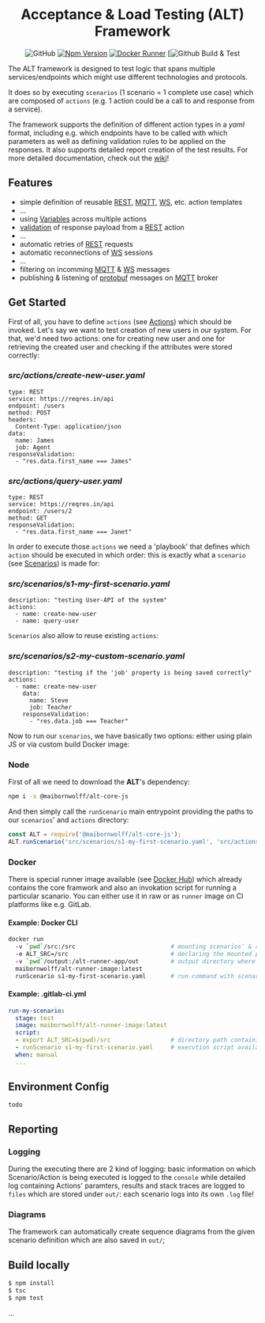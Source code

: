<h1 align="center">Acceptance & Load Testing (ALT) Framework
</h1>

<div align="center">

![GitHub](https://img.shields.io/github/license/MaibornWolff/alt-core-js.svg)
[![Npm Version](http://img.shields.io/npm/v/@maibornwolff/alt-core-js.svg)](https://www.npmjs.com/package/@maibornwolff/alt-core-js)
[![Docker Runner](https://img.shields.io/badge/Docker%20Runner-1.43-brightgreen.svg)](https://hub.docker.com/r/maibornwolff/alt-runner-image/tags/)
[![Github Build & Test](https://github.com/MaibornWolff/alt-core-js/workflows/.github/workflows/npm-build-and-test.yml/badge.svg)

</div>

The ALT framework is designed to test logic that spans multiple services/endpoints
which might use different technologies and protocols. 

It does so by executing `scenarios` (1 scenario = 1 complete use case) which are composed of `actions`
(e.g. 1 action could be a call to and response from a service).

The framework supports the definition of different action types in a *yaml* format,
including e.g. which endpoints have to be called with which parameters
as well as defining validation rules to be applied on the responses.
It also supports detailed report creation of the test results.
For more detailed documentation, check out the [wiki](https://github.com/MaibornWolff/alt-core-js/wiki)!

## Features

- simple definition of reusable [REST](https://github.com/MaibornWolff/alt-core-js/wiki/Action-Templates#rest), [MQTT](https://github.com/MaibornWolff/alt-core-js/wiki/Action-Templates#mqtt-subscribe), [WS](https://github.com/MaibornWolff/alt-core-js/wiki/Action-Templates#websocket), etc. action templates
- ...
- using [Variables](https://github.com/MaibornWolff/alt-core-js/wiki/Features#variables) across multiple actions
- [validation](https://github.com/MaibornWolff/alt-core-js/wiki/Features#response-validation) of response payload from a [REST](https://github.com/MaibornWolff/alt-core-js/wiki/Action-Templates#rest) action
- ...
- automatic retries of [REST](https://github.com/MaibornWolff/alt-core-js/wiki/Action-Templates#rest) requests
- automatic reconnections of [WS](https://github.com/MaibornWolff/alt-core-js/wiki/Action-Templates#websocket) sessions
- ...
- filtering on incomming [MQTT](https://github.com/MaibornWolff/alt-core-js/wiki/Action-Templates#mqtt-subscribe) & [WS](https://github.com/MaibornWolff/alt-core-js/wiki/Action-Templates#websocket) messages
- publishing & listening of [protobuf](https://developers.google.com/protocol-buffers/) messages on [MQTT](https://github.com/MaibornWolff/alt-core-js/wiki/Action-Templates#mqtt-publish) broker

## Get Started

First of all, you have to define `actions` (see [Actions](https://github.com/MaibornWolff/alt-core-js/wiki/Action-Templates)) which should be invoked. Let's say we want to test creation of new users in our system. 
For that, we'd need two actions: one for creating new user and one for retrieving the created user and checking if the attributes
were stored correctly:

### *src/actions/create-new-user.yaml*

```http
type: REST
service: https://reqres.in/api
endpoint: /users
method: POST
headers:
  Content-Type: application/json
data:
  name: James
  job: Agent
responseValidation:
  - "res.data.first_name === James"
```

### *src/actions/query-user.yaml*

```http
type: REST
service: https://reqres.in/api
endpoint: /users/2
method: GET
responseValidation:
  - "res.data.first_name === Janet"
```

In order to execute those `actions` we need a 'playbook' that defines which `action` should be executed in which order: 
this is exactly what a `scenario` (see [Scenarios](https://github.com/MaibornWolff/alt-core-js/wiki/Scenarios)) is made for:

### *src/scenarios/s1-my-first-scenario.yaml*

```http
description: "testing User-API of the system"
actions:
  - name: create-new-user
  - name: query-user
```

`Scenarios` also allow to reuse existing `actions`:

### *src/scenarios/s2-my-custom-scenario.yaml*

```http
description: "testing if the 'job' property is being saved correctly"
actions:
  - name: create-new-user
    data:
      name: Steve
      job: Teacher
    responseValidation:
      - "res.data.job === Teacher"
```

Now to run our `scenarios`, we have basically two options: either using plain JS or via custom build Docker image:

### Node

First of all we need to download the **ALT**'s dependency:

```bash
npm i -s @maibornwolff/alt-core-js
```

And then simply call the `runScenario` main entrypoint providing the paths to our `scenarios`' and `actions` directory:

```javascript
const ALT = require('@maibornwolff/alt-core-js');
ALT.runScenario('src/scenarios/s1-my-first-scenario.yaml', 'src/actions');
```

### Docker

There is special runner image available (see [Docker Hub](https://hub.docker.com/r/maibornwolff/alt-runner-image)) which already
contains the core framwork and also an invokation script for running a particular scanario. You can either use it in raw or as
`runner` image on CI platforms like e.g. GitLab.

#### Example: Docker CLI

```bash
docker run
  -v `pwd`/src:/src                           # mounting scenarios' & actions' root directory
  -e ALT_SRC=/src                             # declaring the mounted path as resource directory
  -v `pwd`/output:/alt-runner-app/out         # output directory where .log files and diagrams will be saved after the execution
  maibornwolff/alt-runner-image:latest
  runScenario s1-my-first-scenario.yaml       # run command with scenario-name as input param
```

#### Example: .gitlab-ci.yml

```yaml
run-my-scenario:
  stage: test
  image: maibornwolff/alt-runner-image:latest
  script:
  - export ALT_SRC=$(pwd)/src                 # directory path containing ./scenarios & ./actions directories
  - runScenario s1-my-first-scenario.yaml     # execution script available inside the container: 'runScenario'
  when: manual
  ...
```

## Environment Config

    todo

## Reporting

### Logging
During the executing there are 2 kind of logging: basic information on which Scenario/Action is being executed is logged
to the `console` while detailed log containing Actions' paramters, results and stack traces are logged to `files` which
are stored under `out/`: each scenario logs into its own `.log` file!

### Diagrams
The framework can automatically create sequence diagrams from the given scenario definition which are also saved in `out/`;

## Build locally

```bash
$ npm install
$ tsc
$ npm test
```
...
